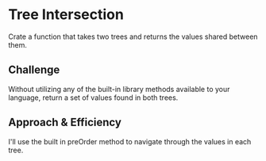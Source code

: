 # Tree Intersection
Crate a function that takes two trees and returns the values shared between them.

## Challenge
Without utilizing any of the built-in library methods available to your language, return a set of values found in both trees.

## Approach & Efficiency
I'll use the built in preOrder method to navigate through the values in each tree.